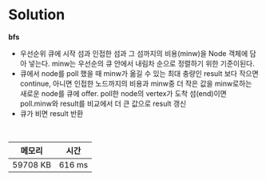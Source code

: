 # Solution

**bfs**
- 우선순위 큐에 시작 섬과 인접한 섬과 그 섬까지의 비용(minw)을 Node 객체에 담아 넣는다. minw는 우선순의 큐 안에서 내림차 순으로 정렬하기 위한 기준이된다.
- 큐에서 node를 poll 했을 때 minw가 옮길 수 있는 최대 충량인 result 보다 작으면 continue,
아니면 인접한 노드까지의 비용과 minw중 더 작은 값을 minw로하는 새로운 node를 큐에 offer. poll한 node의 vertex가 도착 섬(end)이면 poll.minw와 result를 비교에서 더 큰 값으로 result 갱신 
- 큐가 비면 result 반환 

</br>

|메모리|시간|
|---|---|
|59708 KB|616 ms|
